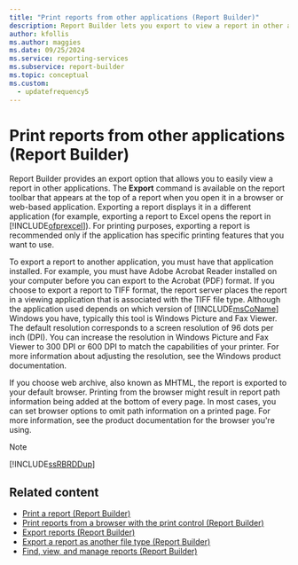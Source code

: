 ```yaml
---
title: "Print reports from other applications (Report Builder)"
description: Report Builder lets you export to view a report in other applications. For printing, export a report if the application has print features that you want to use.
author: kfollis
ms.author: maggies
ms.date: 09/25/2024
ms.service: reporting-services
ms.subservice: report-builder
ms.topic: conceptual
ms.custom:
  - updatefrequency5
---
```

# Print reports from other applications (Report Builder)

  Report Builder provides an export option that allows you to easily view a report in other applications. The **Export** command is available on the report toolbar that appears at the top of a report when you open it in a browser or web-based application. Exporting a report displays it in a different application (for example, exporting a report to Excel opens the report in [!INCLUDE[ofprexcel](../../includes/ofprexcel-md.md)]). For printing purposes, exporting a report is recommended only if the application has specific printing features that you want to use.

To export a report to another application, you must have that application installed. For example, you must have Adobe Acrobat Reader installed on your computer before you can export to the Acrobat (PDF) format. If you choose to export a report to TIFF format, the report server places the report in a viewing application that is associated with the TIFF file type. Although the application used depends on which version of [!INCLUDE[msCoName](../../includes/msconame-md.md)] Windows you have, typically this tool is Windows Picture and Fax Viewer. The default resolution corresponds to a screen resolution of 96 dots per inch (DPI). You can increase the resolution in Windows Picture and Fax Viewer to 300 DPI or 600 DPI to match the capabilities of your printer. For more information about adjusting the resolution, see the Windows product documentation.

If you choose web archive, also known as MHTML, the report is exported to your default browser. Printing from the browser might result in report path information being added at the bottom of every page. In most cases, you can set browser options to omit path information on a printed page. For more information, see the product documentation for the browser you're using.

> [!NOTE]  
> [!INCLUDE[ssRBRDDup](../../includes/ssrbrddup-md.md)]

## Related content

- [Print a report (Report Builder)](../../reporting-services/report-builder/print-a-report-report-builder-and-ssrs.md)
- [Print reports from a browser with the print control (Report Builder)](../../reporting-services/report-builder/print-reports-from-a-browser-with-the-print-control-report-builder-and-ssrs.md)
- [Export reports (Report Builder)](../../reporting-services/report-builder/export-reports-report-builder-and-ssrs.md)
- [Export a report as another file type (Report Builder)](/previous-versions/sql/)
- [Find, view, and manage reports (Report Builder)](../../reporting-services/report-builder/finding-viewing-and-managing-reports-report-builder-and-ssrs.md)
